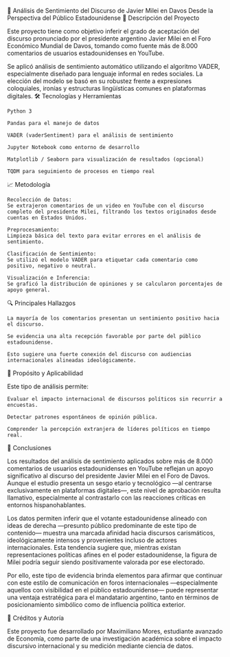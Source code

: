 🧠 Análisis de Sentimiento del Discurso de Javier Milei en Davos
Desde la Perspectiva del Público Estadounidense
📌 Descripción del Proyecto

Este proyecto tiene como objetivo inferir el grado de aceptación del discurso pronunciado por el presidente argentino Javier Milei en el Foro Económico Mundial de Davos, tomando como fuente más de 8.000 comentarios de usuarios estadounidenses en YouTube.

Se aplicó análisis de sentimiento automático utilizando el algoritmo VADER, especialmente diseñado para lenguaje informal en redes sociales. La elección del modelo se basó en su robustez frente a expresiones coloquiales, ironías y estructuras lingüísticas comunes en plataformas digitales.
🛠️ Tecnologías y Herramientas

    Python 3

    Pandas para el manejo de datos

    VADER (vaderSentiment) para el análisis de sentimiento

    Jupyter Notebook como entorno de desarrollo

    Matplotlib / Seaborn para visualización de resultados (opcional)

    TQDM para seguimiento de procesos en tiempo real

📈 Metodología

    Recolección de Datos:
    Se extrajeron comentarios de un video en YouTube con el discurso completo del presidente Milei, filtrando los textos originados desde cuentas en Estados Unidos.

    Preprocesamiento:
    Limpieza básica del texto para evitar errores en el análisis de sentimiento.

    Clasificación de Sentimiento:
    Se utilizó el modelo VADER para etiquetar cada comentario como positivo, negativo o neutral.

    Visualización e Inferencia:
    Se graficó la distribución de opiniones y se calcularon porcentajes de apoyo general.

🔍 Principales Hallazgos

    La mayoría de los comentarios presentan un sentimiento positivo hacia el discurso.

    Se evidencia una alta recepción favorable por parte del público estadounidense.

    Esto sugiere una fuerte conexión del discurso con audiencias internacionales alineadas ideológicamente.

🎯 Propósito y Aplicabilidad

Este tipo de análisis permite:

    Evaluar el impacto internacional de discursos políticos sin recurrir a encuestas.

    Detectar patrones espontáneos de opinión pública.

    Comprender la percepción extranjera de líderes políticos en tiempo real.

🧠 Conclusiones

Los resultados del análisis de sentimiento aplicados sobre más de 8.000 comentarios de usuarios estadounidenses en YouTube reflejan un apoyo significativo al discurso del presidente Javier Milei en el Foro de Davos. Aunque el estudio presenta un sesgo etario y tecnológico —al centrarse exclusivamente en plataformas digitales—, este nivel de aprobación resulta llamativo, especialmente al contrastarlo con las reacciones críticas en entornos hispanohablantes.

Los datos permiten inferir que el votante estadounidense alineado con ideas de derecha —presunto público predominante de este tipo de contenido— muestra una marcada afinidad hacia discursos carismáticos, ideológicamente intensos y provenientes incluso de actores internacionales. Esta tendencia sugiere que, mientras existan representaciones políticas afines en el poder estadounidense, la figura de Milei podría seguir siendo positivamente valorada por ese electorado.

Por ello, este tipo de evidencia brinda elementos para afirmar que continuar con este estilo de comunicación en foros internacionales —especialmente aquellos con visibilidad en el público estadounidense— puede representar una ventaja estratégica para el mandatario argentino, tanto en términos de posicionamiento simbólico como de influencia política exterior.

🧾 Créditos y Autoría

Este proyecto fue desarrollado por Maximiliano Mores, estudiante avanzado de Economía, como parte de una investigación académica sobre el impacto discursivo internacional y su medición mediante ciencia de datos.
